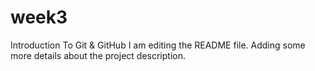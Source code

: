 # week3
Introduction To Git &amp; GitHub
I am editing the README file. Adding some more details about the project description.
